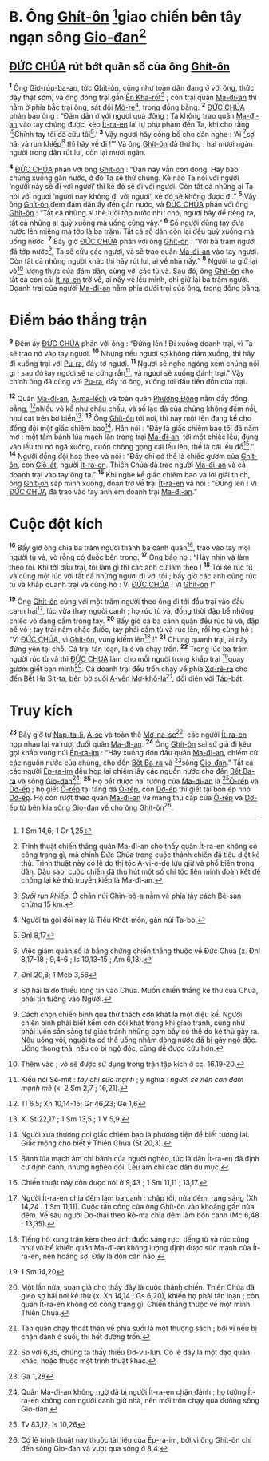 # B. Ông [Ghít-ôn]() [^1@-407f548a-8217-413e-86e8-452ae7311dde]giao chiến bên tây ngạn sông [Gio-đan]()[^1-407f548a-8217-413e-86e8-452ae7311dde]

## [ĐỨC CHÚA]() rút bớt quân số của ông [Ghít-ôn]()

<sup><b>1</b></sup> Ông [Giơ-rúp-ba-an](), tức [Ghít-ôn](), cũng như toàn dân đang ở với ông, thức dậy thật sớm, và ông đóng trại gần [Ên Kha-rốt]()[^2-407f548a-8217-413e-86e8-452ae7311dde] ; còn trại quân [Ma-đi-an]() thì nằm ở phía bắc trại ông, sát đồi [Mô-re]()[^3-407f548a-8217-413e-86e8-452ae7311dde], trong đồng bằng. <sup><b>2</b></sup> [ĐỨC CHÚA]() phán bảo ông : “Đám dân ở với ngươi quá đông ; Ta không trao quân [Ma-đi-an]() vào tay chúng được, kẻo [Ít-ra-en]() lại tự phụ phạm đến Ta, khi cho rằng ‘[^2@-407f548a-8217-413e-86e8-452ae7311dde]Chính tay tôi đã cứu tôi[^4-407f548a-8217-413e-86e8-452ae7311dde].’ <sup><b>3</b></sup> Vậy ngươi hãy công bố cho dân nghe : ‘Ai [^3@-407f548a-8217-413e-86e8-452ae7311dde]sợ hãi và run khiếp[^5-407f548a-8217-413e-86e8-452ae7311dde] thì hãy về đi !’” Và ông [Ghít-ôn]() đã thử họ : hai mươi ngàn người trong dân rút lui, còn lại mười ngàn.

<sup><b>4</b></sup> [ĐỨC CHÚA]() phán với ông [Ghít-ôn]() : “Dân này vẫn còn đông. Hãy bảo chúng xuống gần nước, ở đó Ta sẽ thử chúng. Kẻ nào Ta nói với ngươi ‘người này sẽ đi với ngươi’ thì kẻ đó sẽ đi với ngươi. Còn tất cả những ai Ta nói với ngươi ‘người này không đi với ngươi’, kẻ đó sẽ không được đi.” <sup><b>5</b></sup> Vậy ông [Ghít-ôn]() đem đám dân ấy đến gần nước, và [ĐỨC CHÚA]() phán với ông [Ghít-ôn]() : “Tất cả những ai thè lưỡi tớp nước như chó, ngươi hãy để riêng ra, tất cả những ai quỳ xuống mà uống cũng vậy.” <sup><b>6</b></sup> Số người dùng tay đưa nước lên miệng mà tớp là ba trăm. Tất cả số dân còn lại đều quỳ xuống mà uống nước. <sup><b>7</b></sup> Bấy giờ [ĐỨC CHÚA]() phán với ông [Ghít-ôn]() : “Với ba trăm người đã tớp nước[^6-407f548a-8217-413e-86e8-452ae7311dde], Ta sẽ cứu các ngươi, và sẽ trao quân [Ma-đi-an]() vào tay ngươi. Còn tất cả những người khác thì hãy rút lui, ai về nhà nấy.” <sup><b>8</b></sup> Người ta giữ lại vò[^7-407f548a-8217-413e-86e8-452ae7311dde] lương thực của đám dân, cùng với các tù và. Sau đó, ông [Ghít-ôn]() cho tất cả con cái [Ít-ra-en]() trở về, ai nấy về lều mình, chỉ giữ lại ba trăm người. Doanh trại của người [Ma-đi-an]() nằm phía dưới trại của ông, trong đồng bằng.

# Điềm báo thắng trận

<sup><b>9</b></sup> Đêm ấy [ĐỨC CHÚA]() phán với ông : “Đứng lên ! Đi xuống doanh trại, vì Ta sẽ trao nó vào tay ngươi. <sup><b>10</b></sup> Nhưng nếu ngươi sợ không dám xuống, thì hãy đi xuống trại với [Pu-ra](), đầy tớ ngươi. <sup><b>11</b></sup> Ngươi sẽ nghe ngóng xem chúng nói gì ; sau đó tay ngươi sẽ ra cứng rắn[^8-407f548a-8217-413e-86e8-452ae7311dde], và ngươi sẽ xuống đánh trại.” Vậy chính ông đã cùng với [Pu-ra](), đầy tớ ông, xuống tới đầu tiền đồn của trại.

<sup><b>12</b></sup> Quân [Ma-đi-an](), [A-ma-lếch]() và toàn quân [Phương Đông]() nằm đầy đồng bằng, [^4@-407f548a-8217-413e-86e8-452ae7311dde]nhiều vô kể như châu chấu, và số lạc đà của chúng không đếm nổi, như cát trên bờ biển[^9-407f548a-8217-413e-86e8-452ae7311dde]. <sup><b>13</b></sup> Ông [Ghít-ôn]() tới nơi, thì này một tên đang kể cho đồng đội một giấc chiêm bao[^10-407f548a-8217-413e-86e8-452ae7311dde]. Hắn nói : “Đây là giấc chiêm bao tôi đã nằm mơ : một tấm bánh lúa mạch lăn trong trại [Ma-đi-an](), tới một chiếc lều, đụng vào lều thì nó ngã xuống, cuốn chỏng gọng cái lều lên, thế là cái lều đổ[^11-407f548a-8217-413e-86e8-452ae7311dde].” <sup><b>14</b></sup> Người đồng đội hoạ theo và nói : “Đây chỉ có thể là chiếc gươm của [Ghít-ôn](), con [Giô-át](), người [Ít-ra-en](). Thiên Chúa đã trao người [Ma-đi-an]() và cả doanh trại vào tay ông ta.” <sup><b>15</b></sup> Khi nghe kể giấc chiêm bao và lời giải thích, ông [Ghít-ôn]() sấp mình xuống, đoạn trở về trại [Ít-ra-en]() và nói : “Đứng lên ! Vì [ĐỨC CHÚA]() đã trao vào tay anh em doanh trại [Ma-đi-an]().”

# Cuộc đột kích

<sup><b>16</b></sup> Bấy giờ ông chia ba trăm người thành ba cánh quân[^12-407f548a-8217-413e-86e8-452ae7311dde], trao vào tay mọi người tù và, vò rỗng có đuốc bên trong. <sup><b>17</b></sup> Ông bảo họ : “Hãy nhìn và làm theo tôi. Khi tới đầu trại, tôi làm gì thì các anh cứ làm theo ! <sup><b>18</b></sup> Tôi sẽ rúc tù và cùng một lúc với tất cả những người đi với tôi ; bấy giờ các anh cũng rúc tù và khắp quanh trại và cùng hô : Vì [ĐỨC CHÚA]() ! Vì [Ghít-ôn]() !”

<sup><b>19</b></sup> Ông [Ghít-ôn]() cùng với một trăm người theo ông đi tới đầu trại vào đầu canh hai[^13-407f548a-8217-413e-86e8-452ae7311dde], lúc vừa thay người canh ; họ rúc tù và, đồng thời đập bể những chiếc vò đang cầm trong tay. <sup><b>20</b></sup> Bấy giờ cả ba cánh quân đều rúc tù và, đập bể vò ; tay trái nắm chắc đuốc, tay phải cầm tù và rúc lên, rồi họ cùng hô : “Vì [ĐỨC CHÚA](), vì [Ghít-ôn](), vung kiếm lên[^14-407f548a-8217-413e-86e8-452ae7311dde] !” <sup><b>21</b></sup> Chung quanh trại, ai nấy đứng yên tại chỗ. Cả trại tán loạn, la ó và chạy trốn. <sup><b>22</b></sup> Trong lúc ba trăm người rúc tù và thì [ĐỨC CHÚA]() làm cho mỗi người trong khắp trại [^5@-407f548a-8217-413e-86e8-452ae7311dde]quay gươm giết bạn mình[^15-407f548a-8217-413e-86e8-452ae7311dde]. Cả doanh trại đều trốn chạy về phía [Xơ-rê-ra]() cho đến Bết Ha Sít-ta, bên bờ suối [A-vên Mơ-khô-la]()[^16-407f548a-8217-413e-86e8-452ae7311dde], đối diện với [Táp-bát]().

# Truy kích

<sup><b>23</b></sup> Bấy giờ từ [Náp-ta-li](), [A-se]() và toàn thể [Mơ-na-se]()[^17-407f548a-8217-413e-86e8-452ae7311dde], các người [Ít-ra-en]() họp nhau lại và rượt đuổi quân [Ma-đi-an](). <sup><b>24</b></sup> Ông [Ghít-ôn]() sai sứ giả đi kêu gọi khắp vùng núi [Ép-ra-im]() : “Hãy xuống đón đầu quân [Ma-đi-an](), chiếm cứ các nguồn nước của chúng, cho đến [Bết Ba-ra]() và [^6@-407f548a-8217-413e-86e8-452ae7311dde]sông [Gio-đan]().” Tất cả các người [Ép-ra-im]() đều họp lại chiếm lấy các nguồn nước cho đến [Bết Ba-ra]() và sông [Gio-đan]()[^18-407f548a-8217-413e-86e8-452ae7311dde]. <sup><b>25</b></sup> Họ bắt được hai tướng của [Ma-đi-an]() là [^7@-407f548a-8217-413e-86e8-452ae7311dde][Ô-rếp]() và [Dơ-ếp]() ; họ giết [Ô-rếp]() tại tảng đá [Ô-rếp](), còn [Dơ-ếp]() thì giết tại bồn ép nho [Dơ-ếp](). Họ còn rượt theo quân [Ma-đi-an]() và mang thủ cấp của [Ô-rếp]() và [Dơ-ếp]() từ bên kia sông [Gio-đan]() về cho ông [Ghít-ôn]()[^19-407f548a-8217-413e-86e8-452ae7311dde].

[^1-407f548a-8217-413e-86e8-452ae7311dde]: Trình thuật chiến thắng quân Ma-đi-an cho thấy quân Ít-ra-en không có công trạng gì, mà chính Đức Chúa trong cuộc thánh chiến đã tiêu diệt kẻ thù. Trình thuật này có lẽ do thị tộc A-vi-e-de lưu giữ và phổ biến trong dân. Dầu sao, cuộc chiến đã thu hút một số chi tộc liên minh đoàn kết để chống lại kẻ thù truyền kiếp là Ma-đi-an.

[^2-407f548a-8217-413e-86e8-452ae7311dde]: _Suối run khiếp_. Ở chân núi Ghin-bô-a nằm về phía tây cách Bê-san chừng 15 km.

[^3-407f548a-8217-413e-86e8-452ae7311dde]: Người ta gọi đồi này là Tiểu Khét-môn, gần núi Ta-bo.

[^4-407f548a-8217-413e-86e8-452ae7311dde]: Việc giảm quân số là bằng chứng chiến thắng thuộc về Đức Chúa (x. Đnl 8,17-18 ; 9,4-6 ; Is 10,13-15 ; Am 6,13).

[^5-407f548a-8217-413e-86e8-452ae7311dde]: Sợ hãi là do thiếu lòng tin vào Chúa. Muốn chiến thắng kẻ thù của Chúa, phải tin tưởng vào Người.

[^6-407f548a-8217-413e-86e8-452ae7311dde]: Cách chọn chiến binh qua thử thách cơn khát là một diệu kế. Người chiến binh phải biết kềm cơn đói khát trong khi giao tranh, cũng như phải luôn sẵn sàng tự giác tránh những cạm bẫy có thể do kẻ thù gây ra. Nếu uống vội, người ta có thể uống nhằm dòng nước đã bị gây ngộ độc. Uống thong thả, nếu có bị ngộ độc, cũng dễ được cứu hơn.

[^7-407f548a-8217-413e-86e8-452ae7311dde]: Thêm vào ; _vò_ sẽ được sử dụng trong trận tập kích ở cc. 16.19-20.

[^8-407f548a-8217-413e-86e8-452ae7311dde]: Kiểu nói Sê-mít : _tay chỉ sức mạnh_ ; ý nghĩa : _ngươi sẽ nên can đảm mạnh mẽ_ (x. 2 Sm 2,7 ; 16,21).

[^9-407f548a-8217-413e-86e8-452ae7311dde]: X. St 22,17 ; 1 Sm 13,5 ; 1 V 5,9.

[^10-407f548a-8217-413e-86e8-452ae7311dde]: Người xưa thường coi giấc chiêm bao là phương tiện để biết tương lai. Giấc mộng cho biết ý Thiên Chúa (St 20,3).

[^11-407f548a-8217-413e-86e8-452ae7311dde]: Bánh lúa mạch ám chỉ bánh của người nghèo, tức là dân Ít-ra-en đã định cư định canh, nhưng nghèo đói. Lều ám chỉ các dân du mục.

[^12-407f548a-8217-413e-86e8-452ae7311dde]: Chiến thuật này còn được nói ở 9,43 ; 1 Sm 11,11 ; 13,17.

[^13-407f548a-8217-413e-86e8-452ae7311dde]: Người Ít-ra-en chia đêm làm ba canh : chập tối, nửa đêm, rạng sáng (Xh 14,24 ; 1 Sm 11,11). Cuộc tấn công của ông Ghít-ôn vào khoảng gần nửa đêm. Về sau người Do-thái theo Rô-ma chia đêm làm bốn canh (Mc 6,48 ; 13,35).

[^14-407f548a-8217-413e-86e8-452ae7311dde]: Tiếng hò xung trận kèm theo ánh đuốc sáng rực, tiếng tù và rúc cũng như vò bể khiến quân Ma-đi-an không lượng định được sức mạnh của Ít-ra-en, nên hoảng sợ. Đây là đòn cân não.

[^15-407f548a-8217-413e-86e8-452ae7311dde]: Một lần nữa, soạn giả cho thấy đây là cuộc thánh chiến. Thiên Chúa đã gieo sợ hãi nơi kẻ thù (x. Xh 14,14 ; Gs 6,20), khiến họ phải tán loạn ; còn quân Ít-ra-en không có công trạng gì. Chiến thắng thuộc về một mình Thiên Chúa.

[^16-407f548a-8217-413e-86e8-452ae7311dde]: Tàn quân chạy thoát thân về phía suối là một thượng sách ; bởi vì nếu bị chặn đánh ở suối, thì hết đường trốn.

[^17-407f548a-8217-413e-86e8-452ae7311dde]: So với 6,35, chúng ta thấy thiếu Dơ-vu-lun. Có lẽ đây là một đạo quân khác, hoặc thuộc một trình thuật khác.

[^18-407f548a-8217-413e-86e8-452ae7311dde]: Quân Ma-đi-an không ngờ đã bị người Ít-ra-en chận đánh ; họ tưởng Ít-ra-en không còn người canh giữ nhà, nên mới trốn chạy qua đường sông Gio-đan.

[^19-407f548a-8217-413e-86e8-452ae7311dde]: Có lẽ trình thuật này thuộc tài liệu của Ép-ra-im, bởi vì ông Ghít-ôn chỉ đến sông Gio-đan và vượt qua sông ở 8,4.

[^1@-407f548a-8217-413e-86e8-452ae7311dde]: 1 Sm 14,6; 1 Cr 1,25

[^2@-407f548a-8217-413e-86e8-452ae7311dde]: Đnl 8,17

[^3@-407f548a-8217-413e-86e8-452ae7311dde]: Đnl 20,8; 1 Mcb 3,56

[^4@-407f548a-8217-413e-86e8-452ae7311dde]: Tl 6,5; Xh 10,14-15; Gr 46,23; Ge 1,6

[^5@-407f548a-8217-413e-86e8-452ae7311dde]: 1 Sm 14,20

[^6@-407f548a-8217-413e-86e8-452ae7311dde]: Ga 1,28

[^7@-407f548a-8217-413e-86e8-452ae7311dde]: Tv 83,12; Is 10,26
